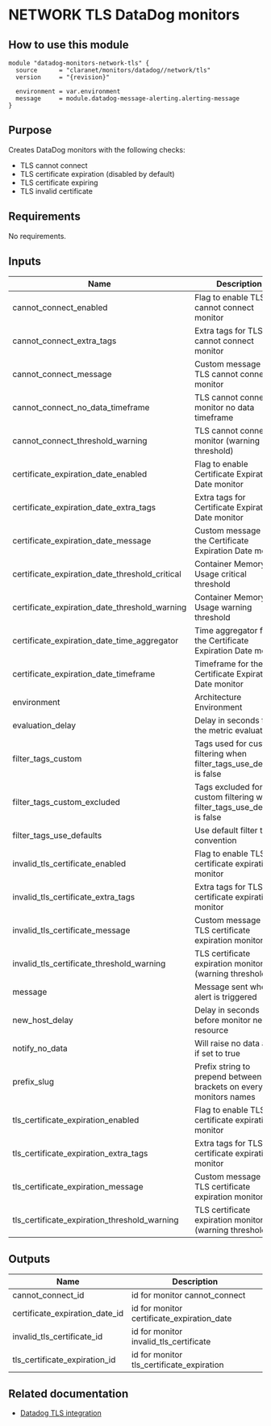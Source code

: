 # NETWORK TLS DataDog monitors

## How to use this module

```hcl
module "datadog-monitors-network-tls" {
  source      = "claranet/monitors/datadog//network/tls"
  version     = "{revision}"

  environment = var.environment
  message     = module.datadog-message-alerting.alerting-message
}

```

## Purpose

Creates DataDog monitors with the following checks:

- TLS cannot connect
- TLS certificate expiration (disabled by default)
- TLS certificate expiring
- TLS invalid certificate

## Requirements

No requirements.

## Inputs

| Name | Description | Type | Default | Required |
|------|-------------|------|---------|:--------:|
| cannot\_connect\_enabled | Flag to enable TLS cannot connect monitor | `string` | `"true"` | no |
| cannot\_connect\_extra\_tags | Extra tags for TLS cannot connect monitor | `list(string)` | `[]` | no |
| cannot\_connect\_message | Custom message for TLS cannot connect monitor | `string` | `""` | no |
| cannot\_connect\_no\_data\_timeframe | TLS cannot connect monitor no data timeframe | `string` | `10` | no |
| cannot\_connect\_threshold\_warning | TLS cannot connect monitor (warning threshold) | `string` | `3` | no |
| certificate\_expiration\_date\_enabled | Flag to enable Certificate Expiration Date monitor | `string` | `"false"` | no |
| certificate\_expiration\_date\_extra\_tags | Extra tags for Certificate Expiration Date monitor | `list(string)` | `[]` | no |
| certificate\_expiration\_date\_message | Custom message for the Certificate Expiration Date monitor | `string` | `""` | no |
| certificate\_expiration\_date\_threshold\_critical | Container Memory Usage critical threshold | `string` | `15` | no |
| certificate\_expiration\_date\_threshold\_warning | Container Memory Usage warning threshold | `string` | `30` | no |
| certificate\_expiration\_date\_time\_aggregator | Time aggregator for the Certificate Expiration Date monitor | `string` | `"max"` | no |
| certificate\_expiration\_date\_timeframe | Timeframe for the Certificate Expiration Date monitor | `string` | `"last_5m"` | no |
| environment | Architecture Environment | `string` | n/a | yes |
| evaluation\_delay | Delay in seconds for the metric evaluation | `number` | `15` | no |
| filter\_tags\_custom | Tags used for custom filtering when filter\_tags\_use\_defaults is false | `string` | `"*"` | no |
| filter\_tags\_custom\_excluded | Tags excluded for custom filtering when filter\_tags\_use\_defaults is false | `string` | `""` | no |
| filter\_tags\_use\_defaults | Use default filter tags convention | `string` | `"true"` | no |
| invalid\_tls\_certificate\_enabled | Flag to enable TLS certificate expiration monitor | `string` | `"true"` | no |
| invalid\_tls\_certificate\_extra\_tags | Extra tags for TLS certificate expiration monitor | `list(string)` | `[]` | no |
| invalid\_tls\_certificate\_message | Custom message for TLS certificate expiration monitor | `string` | `""` | no |
| invalid\_tls\_certificate\_threshold\_warning | TLS certificate expiration monitor (warning threshold) | `string` | `3` | no |
| message | Message sent when an alert is triggered | `any` | n/a | yes |
| new\_host\_delay | Delay in seconds before monitor new resource | `number` | `300` | no |
| notify\_no\_data | Will raise no data alert if set to true | `bool` | `true` | no |
| prefix\_slug | Prefix string to prepend between brackets on every monitors names | `string` | `""` | no |
| tls\_certificate\_expiration\_enabled | Flag to enable TLS certificate expiration monitor | `string` | `"true"` | no |
| tls\_certificate\_expiration\_extra\_tags | Extra tags for TLS certificate expiration monitor | `list(string)` | `[]` | no |
| tls\_certificate\_expiration\_message | Custom message for TLS certificate expiration monitor | `string` | `""` | no |
| tls\_certificate\_expiration\_threshold\_warning | TLS certificate expiration monitor (warning threshold) | `string` | `5` | no |

## Outputs

| Name | Description |
|------|-------------|
| cannot\_connect\_id | id for monitor cannot\_connect |
| certificate\_expiration\_date\_id | id for monitor certificate\_expiration\_date |
| invalid\_tls\_certificate\_id | id for monitor invalid\_tls\_certificate |
| tls\_certificate\_expiration\_id | id for monitor tls\_certificate\_expiration |

## Related documentation

- [Datadog TLS integration](https://docs.datadoghq.com/integrations/tls/)


